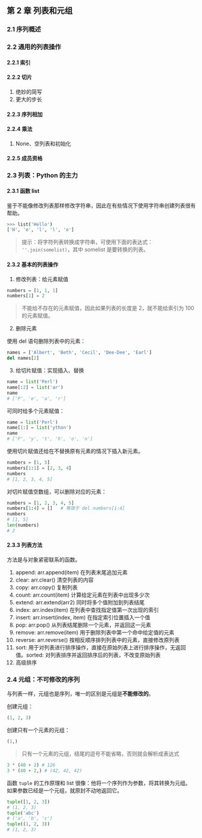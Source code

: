 ## 第 2 章 列表和元组

### 2.1 序列概述

### 2.2 通用的列表操作

#### 2.2.1 索引

#### 2.2.2 切片

1. 绝妙的简写
2. 更大的步长

#### 2.2.3 序列相加

#### 2.2.4 乘法

1. None、空列表和初始化

#### 2.2.5 成员资格

### 2.3 列表：Python 的主力

#### 2.3.1 函数 list

鉴于不能像修改列表那样修改字符串，因此在有些情况下使用字符串创建列表很有帮助。

```bash
>>> list('Hello')
['H', 'e', 'l', 'l', 'o']
```

> 提示：将字符列表转换成字符串，可使用下面的表达式： `''.join(somelist)`，其中 somelist 是要转换的列表。

#### 2.3.2 基本的列表操作

1. 修改列表：给元素赋值

```python
numbers = [1, 1, 1]
numbers[1] = 2
```

> 不能给不存在的元素赋值，因此如果列表的长度是 2，就不能给索引为 100 的元素赋值。

2. 删除元素

使用 del 语句删除列表中的元素：

```python
names = ['Albert', 'Beth', 'Cecil', 'Dee-Dee', 'Earl']
del names[2]
```

3. 给切片赋值：实现插入、替换

```python
name = list('Perl')
name[:2] = list('ar')
name
# ['P', 'e', 'a', 'r']
```

可同时给多个元素赋值：

```python
name = list('Perl')
name[1:] = list('ython')
name
# ['P', 'y', 't', 'h', 'o', 'n']
```

使用切片赋值还给在不替换原有元素的情况下插入新元素。

```python
numbers = [1, 5]
numbers[1:1] = [2, 3, 4]
numbers
# [1, 2, 3, 4, 5]
```

对切片赋值空数组，可以删除对应的元素：

```python
numbers = [1, 2, 3, 4, 5]
numbers[1:4] = []   # 等效于 del numbers[1:4]
numbers
# [1, 5]
len(numbers)
# 2
```

#### 2.3.3 列表方法

方法是与对象紧密联系的函数。

1. append: arr.append(item) 在列表末尾追加元素
2. clear: arr.clear() 清空列表的内容
3. copy: arr.copy() 复制列表
4. count: arr.count(item) 计算给定元素在列表中出现多少次
5. extend: arr.extend(arr2) 同时将多个值附加到列表结尾
6. index: arr.index(item) 在列表中查找指定值第一次出现的索引
7. insert: arr.insert(index, item) 在指定索引位置插入一个值
8. pop: arr.pop() 从列表结尾删除一个元素，并返回这一元素
9. remove: arr.remove(item) 用于删除列表中第一个命中给定值的元素
10. reverse: arr.reverse() 按相反顺序排列列表中的元素，直接修改原列表
11. sort: 用于对列表进行排序操作，直接在原始列表上进行排序操作，无返回值。sorted: 对列表排序并返回排序后的列表，不改变原始列表
12. 高级排序

### 2.4 元组：不可修改的序列

与列表一样，元组也是序列，唯一的区别是元组是**不能修改的**。

创建元组：

```python
(1, 2, 3)
```

创建只有一个元素的元组：

```python
(1,)
```

> 只有一个元素的元组，结尾的逗号不能省略，否则就会解析成表达式

```python
3 * (40 + 2) # 126
3 * (40 + 2,) # (42, 42, 42)
```

函数 `tuple` 的工作原理和 list 很像：他将一个序列作为参数，将其转换为元组。如果参数已经是一个元组，就原封不动地返回它。

```python
tuple([1, 2, 3])
# (1, 2, 3)
tuple('abc')
# ('a', 'b', 'c')
tuple((1, 2, 3))
# (1, 2, 3)
```
